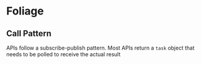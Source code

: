 # Foliage

## Call Pattern
APIs follow a subscribe-publish pattern. Most APIs return a `task` 
object that needs to be polled to receive the actual result